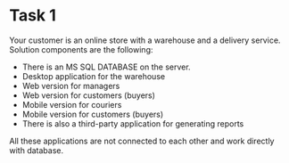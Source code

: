 # Task 1

Your customer is an online store with a warehouse and a delivery service. Solution components are the following:

- There is an MS SQL DATABASE on the server.
- Desktop application for the warehouse
- Web version for managers
- Web version for customers (buyers)
- Mobile version for couriers
- Mobile version for customers (buyers)
- There is also a third-party application for generating reports

All these applications are not connected to each other and work directly with database.